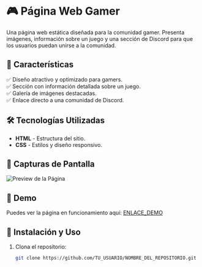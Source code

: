 # 🎮 Página Web Gamer  

Una página web estática diseñada para la comunidad gamer. Presenta imágenes, información sobre un juego y una sección de Discord para que los usuarios puedan unirse a la comunidad.  

## 🚀 Características  
✅ Diseño atractivo y optimizado para gamers.  
✅ Sección con información detallada sobre un juego.  
✅ Galería de imágenes destacadas.  
✅ Enlace directo a una comunidad de Discord.  

## 🛠 Tecnologías Utilizadas  
- **HTML** - Estructura del sitio.  
- **CSS** - Estilos y diseño responsivo.  

## 📸 Capturas de Pantalla  
![Preview de la Página](URL_DE_LA_IMAGEN)  

## 🔗 Demo  
Puedes ver la página en funcionamiento aquí: [ENLACE_DEMO](https://pagewebgamer.netlify.app/)  

## 🚀 Instalación y Uso  
1. Clona el repositorio:  
   ```sh
   git clone https://github.com/TU_USUARIO/NOMBRE_DEL_REPOSITORIO.git
